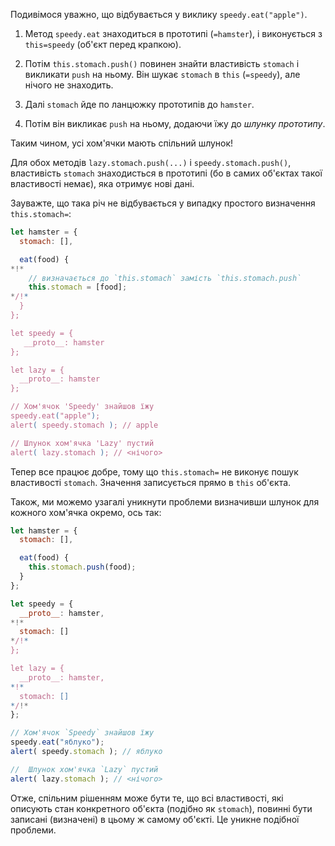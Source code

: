 Подивімося уважно, що відбувається у виклику `speedy.eat("apple")`.

1. Метод `speedy.eat` знаходиться в прототипі (`=hamster`), і виконується з `this=speedy` (об'єкт перед крапкою).

2. Потім `this.stomach.push()` повинен знайти властивість `stomach` і викликати `push` на ньому. Він шукає `stomach` в `this` (`=speedy`), але нічого не знаходить.

3. Далі `stomach` йде по ланцюжку прототипів до `hamster`.

4. Потім він викликає `push` на ньому, додаючи їжу до *шлунку прототипу*.

Таким чином, усі хом'ячки мають спільний шлунок!

Для обох методів `lazy.stomach.push(...)` і `speedy.stomach.push()`, властивість `stomach` знаходисться в прототипі (бо в самих об'єктах такої властивості немає), яка отримує нові дані.

Зауважте, що така річ не відбувається у випадку простого визначення `this.stomach=`:

```js run
let hamster = {
  stomach: [],

  eat(food) {
*!*
    // визначається до `this.stomach` замість `this.stomach.push`
    this.stomach = [food];
*/!*
  }
};

let speedy = {
   __proto__: hamster
};

let lazy = {
  __proto__: hamster
};

// Хом'ячок 'Speedy' знайшов їжу
speedy.eat("apple");
alert( speedy.stomach ); // apple

// Шлунок хом'ячка 'Lazy' пустий
alert( lazy.stomach ); // <нічого>
```

Тепер все працює добре, тому що `this.stomach=` не виконує пошук властивості `stomach`. Значення записується прямо в `this` об'єкта.

Також, ми можемо узагалі уникнути проблеми визначивши шлунок для кожного хом'ячка окремо, ось так:

```js run
let hamster = {
  stomach: [],

  eat(food) {
    this.stomach.push(food);
  }
};

let speedy = {
  __proto__: hamster,
*!*
  stomach: []
*/!*
};

let lazy = {
  __proto__: hamster,
*!*
  stomach: []
*/!*
};

// Хом'ячок `Speedy` знайшов їжу
speedy.eat("яблуко");
alert( speedy.stomach ); // яблуко

//  Шлунок хом'ячка `Lazy` пустий
alert( lazy.stomach ); // <нічого>
```

Отже, спільним рішенням може бути те, що всі властивості, які описують стан конкретного об'єкта (подібно як `stomach`), повинні бути записані (визначені) в цьому ж самому об'єкті. Це уникне подібної проблеми.
